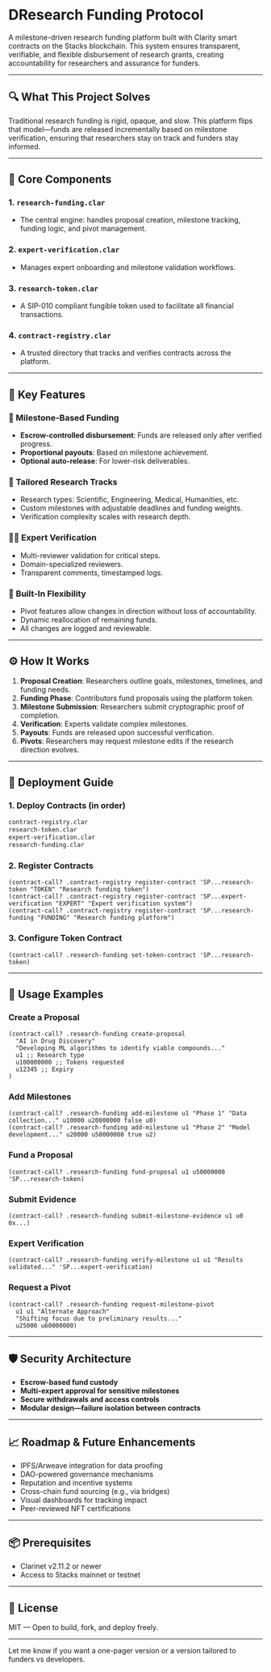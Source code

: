 # DResearch Funding Protocol

A milestone-driven research funding platform built with Clarity smart contracts on the Stacks blockchain. This system ensures transparent, verifiable, and flexible disbursement of research grants, creating accountability for researchers and assurance for funders.

---

## 🔍 What This Project Solves

Traditional research funding is rigid, opaque, and slow. This platform flips that model—funds are released incrementally based on milestone verification, ensuring that researchers stay on track and funders stay informed.

---

## 🧱 Core Components

### 1. `research-funding.clar`
- The central engine: handles proposal creation, milestone tracking, funding logic, and pivot management.

### 2. `expert-verification.clar`
- Manages expert onboarding and milestone validation workflows.

### 3. `research-token.clar`
- A SIP-010 compliant fungible token used to facilitate all financial transactions.

### 4. `contract-registry.clar`
- A trusted directory that tracks and verifies contracts across the platform.

---

## 🚀 Key Features

### 🎯 Milestone-Based Funding
- **Escrow-controlled disbursement**: Funds are released only after verified progress.
- **Proportional payouts**: Based on milestone achievement.
- **Optional auto-release**: For lower-risk deliverables.

### 🧪 Tailored Research Tracks
- Research types: Scientific, Engineering, Medical, Humanities, etc.
- Custom milestones with adjustable deadlines and funding weights.
- Verification complexity scales with research depth.

### 👨‍🔬 Expert Verification
- Multi-reviewer validation for critical steps.
- Domain-specialized reviewers.
- Transparent comments, timestamped logs.

### 🔄 Built-In Flexibility
- Pivot features allow changes in direction without loss of accountability.
- Dynamic reallocation of remaining funds.
- All changes are logged and reviewable.

---

## ⚙️ How It Works

1. **Proposal Creation**: Researchers outline goals, milestones, timelines, and funding needs.
2. **Funding Phase**: Contributors fund proposals using the platform token.
3. **Milestone Submission**: Researchers submit cryptographic proof of completion.
4. **Verification**: Experts validate complex milestones.
5. **Payouts**: Funds are released upon successful verification.
6. **Pivots**: Researchers may request milestone edits if the research direction evolves.

---

## 🔧 Deployment Guide

### 1. Deploy Contracts (in order)
```bash
contract-registry.clar
research-token.clar
expert-verification.clar
research-funding.clar
```

### 2. Register Contracts
```clarity
(contract-call? .contract-registry register-contract 'SP...research-token "TOKEN" "Research funding token")
(contract-call? .contract-registry register-contract 'SP...expert-verification "EXPERT" "Expert verification system")
(contract-call? .contract-registry register-contract 'SP...research-funding "FUNDING" "Research funding platform")
```

### 3. Configure Token Contract
```clarity
(contract-call? .research-funding set-token-contract 'SP...research-token)
```

---

## 🧪 Usage Examples

### Create a Proposal
```clarity
(contract-call? .research-funding create-proposal 
  "AI in Drug Discovery"
  "Developing ML algorithms to identify viable compounds..." 
  u1 ;; Research type
  u100000000 ;; Tokens requested
  u12345 ;; Expiry
)
```

### Add Milestones
```clarity
(contract-call? .research-funding add-milestone u1 "Phase 1" "Data collection..." u10000 u20000000 false u0)
(contract-call? .research-funding add-milestone u1 "Phase 2" "Model development..." u20000 u50000000 true u2)
```

### Fund a Proposal
```clarity
(contract-call? .research-funding fund-proposal u1 u50000000 'SP...research-token)
```

### Submit Evidence
```clarity
(contract-call? .research-funding submit-milestone-evidence u1 u0 0x...)
```

### Expert Verification
```clarity
(contract-call? .research-funding verify-milestone u1 u1 "Results validated..." 'SP...expert-verification)
```

### Request a Pivot
```clarity
(contract-call? .research-funding request-milestone-pivot 
  u1 u1 "Alternate Approach" 
  "Shifting focus due to preliminary results..." 
  u25000 u60000000)
```

---

## 🛡️ Security Architecture

- **Escrow-based fund custody**  
- **Multi-expert approval for sensitive milestones**  
- **Secure withdrawals and access controls**  
- **Modular design—failure isolation between contracts**

---

## 📈 Roadmap & Future Enhancements

- IPFS/Arweave integration for data proofing  
- DAO-powered governance mechanisms  
- Reputation and incentive systems  
- Cross-chain fund sourcing (e.g., via bridges)  
- Visual dashboards for tracking impact  
- Peer-reviewed NFT certifications

---

## 📦 Prerequisites

- Clarinet v2.11.2 or newer  
- Access to Stacks mainnet or testnet

---

## 📄 License

MIT — Open to build, fork, and deploy freely.

---

Let me know if you want a one-pager version or a version tailored to funders vs developers.
